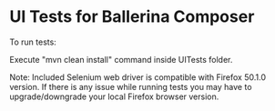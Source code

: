 UI Tests for Ballerina Composer
===============================

To run tests:

Execute "mvn clean install" command inside UITests folder.

Note: Included Selenium web driver is compatible with Firefox 50.1.0 version. If there is any issue while running tests 
you may have to upgrade/downgrade your local Firefox browser version.  